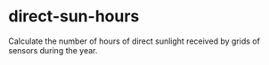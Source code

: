 # direct-sun-hours
Calculate the number of hours of direct sunlight received by grids of sensors during the
year.
